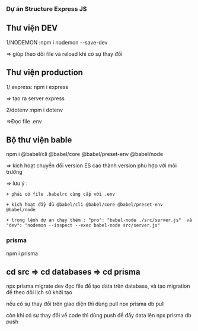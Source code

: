 ### Dự án Structure Express JS

## Thư viện DEV

1/NODEMON :npm i nodemon --save-dev

=> giúp theo dõi file và reload khi có sự thay đổi

## Thư viện production

1/ express: npm i express

=> tạo ra server express

2/dotenv :npm i dotenv

=>Đọc file .env

## Bộ thư viện bable

npm i @babel/cli @babel/core @babel/preset-env @babel/node

=> kich hoạt chuyển đổi version ES cao thành version phù hợp với môi trường

=> lưu ý :

    + phải có file .babelrc cùng cấp với .env

    + kích hoạt đầy đủ @babel/cli @babel/core @babel/preset-env @babel/node

    + trong lệnh dự án chạy thêm : "pro": "babel-node ./src/server.js"  và   "dev": "nodemon --inspect --exec babel-node src/server.js"

### prisma

npm i prisma

## cd src => cd databases => cd prisma
npx prisma migrate dev
đọc file để tạo data trên database, và tạo migration để theo dõi lịch sử khởi tạo

nếu có sự thay đổi trên giao diện thì dùng pull
npx prisma db pull

còn khi có sự thay đổi vể code thì dùng push để đẩy data lên
npx prisma db push
